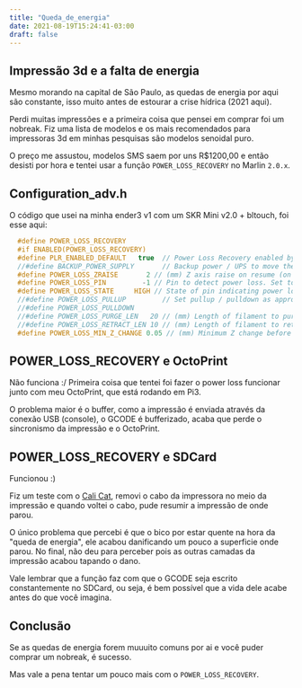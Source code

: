 ```yaml
---
title: "Queda_de_energia"
date: 2021-08-19T15:24:41-03:00
draft: false
---
```


## Impressão 3d e a falta de energia

Mesmo morando na capital de São Paulo, as quedas de energia por aqui são
constante, isso muito antes de estourar a crise hídrica (2021 aqui).

Perdi muitas impressões e a primeira coisa que pensei em comprar foi um nobreak.
Fiz uma lista de modelos e os mais recomendados para impressoras
3d em minhas pesquisas são modelos senoidal puro.

O preço me assustou, modelos SMS saem por uns R$1200,00 e então desisti por hora
e tentei usar a função `POWER_LOSS_RECOVERY` no Marlin `2.0.x`.

## Configuration_adv.h

O código que usei na minha ender3 v1 com um SKR Mini v2.0 + bltouch, foi esse
aqui:

```c
  #define POWER_LOSS_RECOVERY
  #if ENABLED(POWER_LOSS_RECOVERY)
  #define PLR_ENABLED_DEFAULT   true  // Power Loss Recovery enabled by default. (Set with 'M413 Sn' & M500)
  //#define BACKUP_POWER_SUPPLY       // Backup power / UPS to move the steppers on power loss
  #define POWER_LOSS_ZRAISE       2 // (mm) Z axis raise on resume (on power loss with UPS)
  #define POWER_LOSS_PIN         -1 // Pin to detect power loss. Set to -1 to disable default pin on boards without module.
  #define POWER_LOSS_STATE     HIGH // State of pin indicating power loss
  //#define POWER_LOSS_PULLUP         // Set pullup / pulldown as appropriate for your sensor
  //#define POWER_LOSS_PULLDOWN
  //#define POWER_LOSS_PURGE_LEN   20 // (mm) Length of filament to purge on resume
  //#define POWER_LOSS_RETRACT_LEN 10 // (mm) Length of filament to retract on fail. Requires backup power.
  #define POWER_LOSS_MIN_Z_CHANGE 0.05 // (mm) Minimum Z change before saving power-loss data

```

## POWER_LOSS_RECOVERY e OctoPrint

Não funciona :/
Primeira coisa que tentei foi fazer o power loss funcionar junto com meu
OctoPrint, que está rodando em Pi3.

O problema maior é o buffer, como a impressão é enviada através da conexão USB
(console), o GCODE é bufferizado, acaba que perde o sincronismo da impressão e o
OctoPrint.

## POWER_LOSS_RECOVERY e SDCard

Funcionou :)

Fiz um teste com o [Cali Cat](https://www.thingiverse.com/thing:1545913), removi
o cabo da impressora no meio da impressão e quando voltei o cabo, pude resumir a
impressão de onde parou.

O único problema que percebi é que o bico por estar quente na hora da "queda de
energia", ele acabou danificando um pouco a superficie onde parou. No final, não
deu para perceber pois as outras camadas da impressão acabou tapando o dano.

Vale lembrar que a função faz com que o GCODE seja escrito constantemente no
SDCard, ou seja, é bem possível que a vida dele acabe antes do que você imagina.

## Conclusão

Se as quedas de energia forem muuuito comuns por ai e você puder comprar um
nobreak, é sucesso.

Mas vale a pena tentar um pouco mais com o `POWER_LOSS_RECOVERY`.
